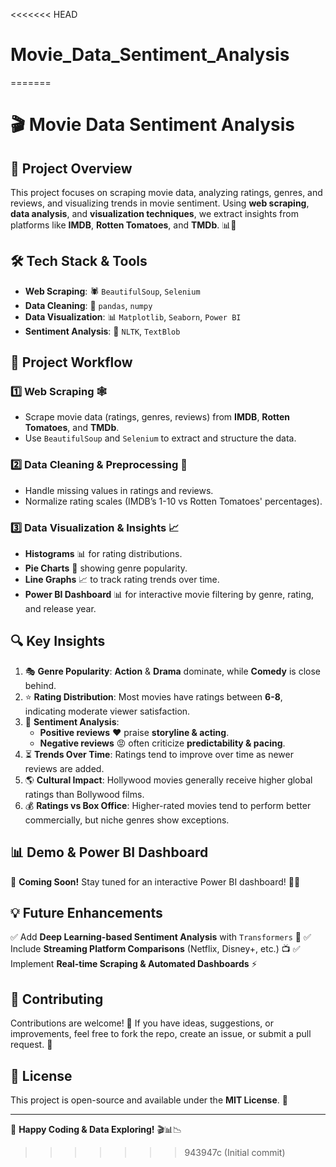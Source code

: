 <<<<<<< HEAD
# Movie_Data_Sentiment_Analysis
=======
# 🎬 **Movie Data Sentiment Analysis**

## 📌 **Project Overview**

This project focuses on scraping movie data, analyzing ratings, genres, and reviews, and visualizing trends in movie sentiment. Using **web scraping**, **data analysis**, and **visualization techniques**, we extract insights from platforms like **IMDB**, **Rotten Tomatoes**, and **TMDb**. 📊🎥

## 🛠 **Tech Stack & Tools**

- **Web Scraping**: 🕷️ `BeautifulSoup`, `Selenium`
- **Data Cleaning**: 🧼 `pandas`, `numpy`
- **Data Visualization**: 📊 `Matplotlib`, `Seaborn`, `Power BI`
- **Sentiment Analysis**: 🤖 `NLTK`, `TextBlob`

## 🚀 **Project Workflow**

### 1️⃣ **Web Scraping** 🕸️
- Scrape movie data (ratings, genres, reviews) from **IMDB**, **Rotten Tomatoes**, and **TMDb**.
- Use `BeautifulSoup` and `Selenium` to extract and structure the data.

### 2️⃣ **Data Cleaning & Preprocessing** 🧹
- Handle missing values in ratings and reviews.
- Normalize rating scales (IMDB’s 1-10 vs Rotten Tomatoes' percentages).

### 3️⃣ **Data Visualization & Insights** 📈
- **Histograms** 📊 for rating distributions.
- **Pie Charts** 🥧 showing genre popularity.
- **Line Graphs** 📈 to track rating trends over time.
- **Power BI Dashboard** 📊 for interactive movie filtering by genre, rating, and release year.

## 🔍 **Key Insights**

1. 🎭 **Genre Popularity**: **Action** & **Drama** dominate, while **Comedy** is close behind.
2. ⭐ **Rating Distribution**: Most movies have ratings between **6-8**, indicating moderate viewer satisfaction.
3. 💬 **Sentiment Analysis**:
   - **Positive reviews** ❤️ praise **storyline & acting**.
   - **Negative reviews** 😡 often criticize **predictability & pacing**.
4. ⏳ **Trends Over Time**: Ratings tend to improve over time as newer reviews are added.
5. 🌎 **Cultural Impact**: Hollywood movies generally receive higher global ratings than Bollywood films.
6. 💰 **Ratings vs Box Office**: Higher-rated movies tend to perform better commercially, but niche genres show exceptions.

## 📊 **Demo & Power BI Dashboard**

🚀 **Coming Soon!** Stay tuned for an interactive Power BI dashboard! 🎥✨

## 💡 **Future Enhancements**

✅ Add **Deep Learning-based Sentiment Analysis** with `Transformers` 🤖
✅ Include **Streaming Platform Comparisons** (Netflix, Disney+, etc.) 📺
✅ Implement **Real-time Scraping & Automated Dashboards** ⚡

## 🤝 **Contributing**

Contributions are welcome! 🎉 If you have ideas, suggestions, or improvements, feel free to fork the repo, create an issue, or submit a pull request. 🙌

## 📜 **License**

This project is open-source and available under the **MIT License**. 📝

---
🚀 **Happy Coding & Data Exploring!** 🎬📊📉

>>>>>>> 943947c (Initial commit)
